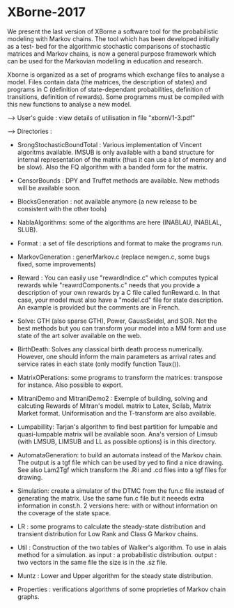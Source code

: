 # XBorne-2017
We present the last version of XBorne a software tool for the probabilistic
modeling with Markov chains. The tool which has been developed initially as a test-
bed for the algorithmic stochastic comparisons of stochastic matrices and Markov
chains, is now a general purpose framework which can be used for the Markovian
modelling in education and research.

Xborne is organized as a set of programs which exchange files to analyse
a model. 
Files contain data (the matrices, the description of states) and 
programs in C (definition of state-dependant probabilities, definition of 
transitions, definition of rewards). Some programms must be compiled
with this new functions to analyse a new model. 

--> User's guide : view details of utilisation in file "xbornV1-3.pdf"

--> Directories :

 - SrongStochasticBoundTotal : Various implementation of Vincent algoritms available.
   IMSUB is only available with a band structure for internal representation 
   of the matrix (thus it can use a lot of memory and be slow). Also 
   the FQ algorithm with a banded form for the matrix. 

 - CensorBounds : DPY and Truffet methods are available. New methods will be 
   available soon. 

 - BlocksGeneration : not available anymore (a new release 
   to be consistent with the other tools)

 - NablaAlgorithms: some of the algorithms are here (INABLAU, INABLAL, SLUB). 

 - Format : a set of file descriptions and format to make the programs run. 

 - MarkovGeneration : generMarkov.c (replace newgen.c, some bugs fixed, some improvements) 

 - Reward : 
   You can easily use "rewardIndice.c" which computes
   typical rewards while "reawrdComponents.c" needs that you provide a 
   description of your own rewards by a C file called funReward.c. In that 
   case, your model must also have a "model.cd" file for state description. 
   An example is provided but the comments are in French. 

 - Solve: GTH (also sparse GTH), Power, GaussSeidel, and SOR. Not the best methods but you 
   can transform your model into a MM form and use state of the art solver
   available on the web. 

 - BirthDeath: Solves any classical birth death process numerically. However, one should inform
   the main parameters as arrival rates and service rates in each state (only modify function Taux()).

 - MatrixOPerations: some programs to transform the matrices: transpose for 
   instance. Also possible to export.
   
 - MitraniDemo and MitraniDemo2 : Exemple of building, solving and calcuting 
   Rewards of Mitran's model.
   matrix to Latex, Scilab, Matrix Market format. 
   Uniformisation and the T-transform are also available. 

 - Lumpabillity: Tarjan's algorithm to find best partition for lumpable and 
   quasi-lumpable matrix will be available soon. Ana's version of Limsub
   (with LMSUB, LIMSUB and LL as possible options) is in this directory. 

 - AutomataGeneration: to build an automata instead of the Markov chain. 
   The output is a tgf file which can be used by yed to find a nice drawing. 
   See also Lam2Tgf which transform the .Rii and .cd files into a tgf files 
   for drawing. 

 - Simulation: create a simulator of the DTMC from the fun.c file instead 
   of generating the matrix. Use the same fun.c file but it neeeds
   extra information in const.h.  2 versions here: with or without 
   information on the coverage of the state space. 
   
 - LR : some programs to calculate the steady-state distribution and transient
   distribution for Low Rank and Class G Markov chains. 
   
 - Util : Construction of the two tables of Walker's algorithm. To use in alais method for a simulation.
   as input : a probabilistic distribution.
   output : two vectors in the same file the size is in the .sz file.
   
 - Muntz : Lower and Upper algorithm for the steady state distribution.

 - Properties : verifications algorithms of some proprieties of Markov chain graphs.

